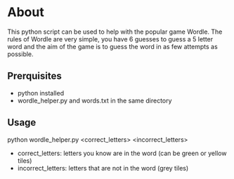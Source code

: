 # About
This python script can be used to help with the popular game Wordle. The rules of Wordle are very simple, you have 6 guesses to guess a 5 letter word and the aim of the game is to guess the word in as few attempts as possible.

## Prerquisites
* python installed
* wordle_helper.py and words.txt in the same directory

## Usage
python wordle_helper.py <correct_letters> <incorrect_letters> <placement>
* correct_letters: letters you know are in the word (can be green or yellow tiles)
* incorrect_letters: letters that are not in the word (grey tiles)
